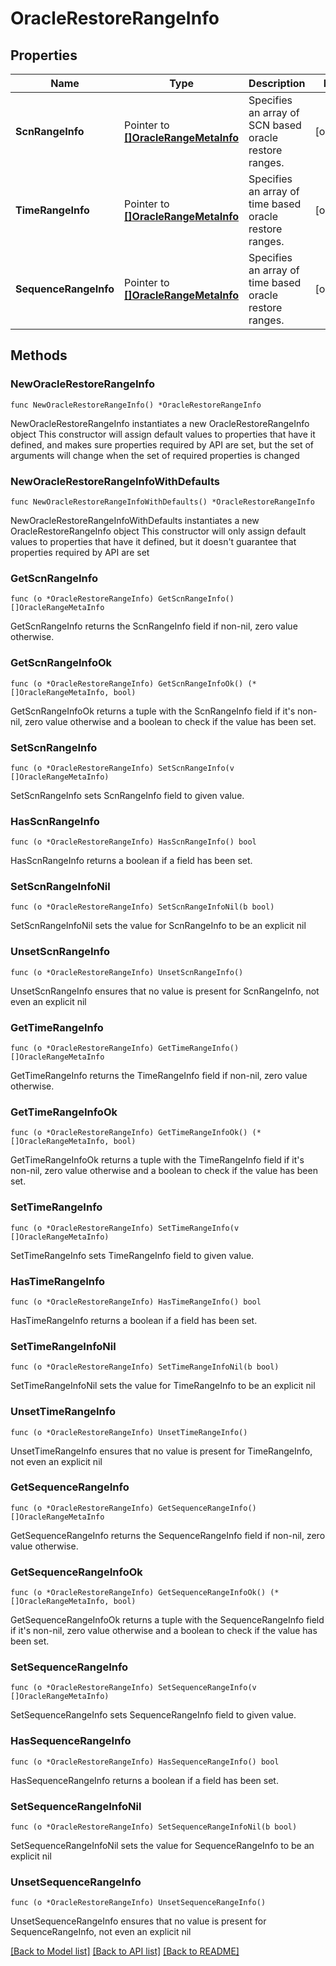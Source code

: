 # OracleRestoreRangeInfo

## Properties

Name | Type | Description | Notes
------------ | ------------- | ------------- | -------------
**ScnRangeInfo** | Pointer to [**[]OracleRangeMetaInfo**](OracleRangeMetaInfo.md) | Specifies an array of SCN based oracle restore ranges. | [optional] 
**TimeRangeInfo** | Pointer to [**[]OracleRangeMetaInfo**](OracleRangeMetaInfo.md) | Specifies an array of time based oracle restore ranges. | [optional] 
**SequenceRangeInfo** | Pointer to [**[]OracleRangeMetaInfo**](OracleRangeMetaInfo.md) | Specifies an array of time based oracle restore ranges. | [optional] 

## Methods

### NewOracleRestoreRangeInfo

`func NewOracleRestoreRangeInfo() *OracleRestoreRangeInfo`

NewOracleRestoreRangeInfo instantiates a new OracleRestoreRangeInfo object
This constructor will assign default values to properties that have it defined,
and makes sure properties required by API are set, but the set of arguments
will change when the set of required properties is changed

### NewOracleRestoreRangeInfoWithDefaults

`func NewOracleRestoreRangeInfoWithDefaults() *OracleRestoreRangeInfo`

NewOracleRestoreRangeInfoWithDefaults instantiates a new OracleRestoreRangeInfo object
This constructor will only assign default values to properties that have it defined,
but it doesn't guarantee that properties required by API are set

### GetScnRangeInfo

`func (o *OracleRestoreRangeInfo) GetScnRangeInfo() []OracleRangeMetaInfo`

GetScnRangeInfo returns the ScnRangeInfo field if non-nil, zero value otherwise.

### GetScnRangeInfoOk

`func (o *OracleRestoreRangeInfo) GetScnRangeInfoOk() (*[]OracleRangeMetaInfo, bool)`

GetScnRangeInfoOk returns a tuple with the ScnRangeInfo field if it's non-nil, zero value otherwise
and a boolean to check if the value has been set.

### SetScnRangeInfo

`func (o *OracleRestoreRangeInfo) SetScnRangeInfo(v []OracleRangeMetaInfo)`

SetScnRangeInfo sets ScnRangeInfo field to given value.

### HasScnRangeInfo

`func (o *OracleRestoreRangeInfo) HasScnRangeInfo() bool`

HasScnRangeInfo returns a boolean if a field has been set.

### SetScnRangeInfoNil

`func (o *OracleRestoreRangeInfo) SetScnRangeInfoNil(b bool)`

 SetScnRangeInfoNil sets the value for ScnRangeInfo to be an explicit nil

### UnsetScnRangeInfo
`func (o *OracleRestoreRangeInfo) UnsetScnRangeInfo()`

UnsetScnRangeInfo ensures that no value is present for ScnRangeInfo, not even an explicit nil
### GetTimeRangeInfo

`func (o *OracleRestoreRangeInfo) GetTimeRangeInfo() []OracleRangeMetaInfo`

GetTimeRangeInfo returns the TimeRangeInfo field if non-nil, zero value otherwise.

### GetTimeRangeInfoOk

`func (o *OracleRestoreRangeInfo) GetTimeRangeInfoOk() (*[]OracleRangeMetaInfo, bool)`

GetTimeRangeInfoOk returns a tuple with the TimeRangeInfo field if it's non-nil, zero value otherwise
and a boolean to check if the value has been set.

### SetTimeRangeInfo

`func (o *OracleRestoreRangeInfo) SetTimeRangeInfo(v []OracleRangeMetaInfo)`

SetTimeRangeInfo sets TimeRangeInfo field to given value.

### HasTimeRangeInfo

`func (o *OracleRestoreRangeInfo) HasTimeRangeInfo() bool`

HasTimeRangeInfo returns a boolean if a field has been set.

### SetTimeRangeInfoNil

`func (o *OracleRestoreRangeInfo) SetTimeRangeInfoNil(b bool)`

 SetTimeRangeInfoNil sets the value for TimeRangeInfo to be an explicit nil

### UnsetTimeRangeInfo
`func (o *OracleRestoreRangeInfo) UnsetTimeRangeInfo()`

UnsetTimeRangeInfo ensures that no value is present for TimeRangeInfo, not even an explicit nil
### GetSequenceRangeInfo

`func (o *OracleRestoreRangeInfo) GetSequenceRangeInfo() []OracleRangeMetaInfo`

GetSequenceRangeInfo returns the SequenceRangeInfo field if non-nil, zero value otherwise.

### GetSequenceRangeInfoOk

`func (o *OracleRestoreRangeInfo) GetSequenceRangeInfoOk() (*[]OracleRangeMetaInfo, bool)`

GetSequenceRangeInfoOk returns a tuple with the SequenceRangeInfo field if it's non-nil, zero value otherwise
and a boolean to check if the value has been set.

### SetSequenceRangeInfo

`func (o *OracleRestoreRangeInfo) SetSequenceRangeInfo(v []OracleRangeMetaInfo)`

SetSequenceRangeInfo sets SequenceRangeInfo field to given value.

### HasSequenceRangeInfo

`func (o *OracleRestoreRangeInfo) HasSequenceRangeInfo() bool`

HasSequenceRangeInfo returns a boolean if a field has been set.

### SetSequenceRangeInfoNil

`func (o *OracleRestoreRangeInfo) SetSequenceRangeInfoNil(b bool)`

 SetSequenceRangeInfoNil sets the value for SequenceRangeInfo to be an explicit nil

### UnsetSequenceRangeInfo
`func (o *OracleRestoreRangeInfo) UnsetSequenceRangeInfo()`

UnsetSequenceRangeInfo ensures that no value is present for SequenceRangeInfo, not even an explicit nil

[[Back to Model list]](../README.md#documentation-for-models) [[Back to API list]](../README.md#documentation-for-api-endpoints) [[Back to README]](../README.md)


